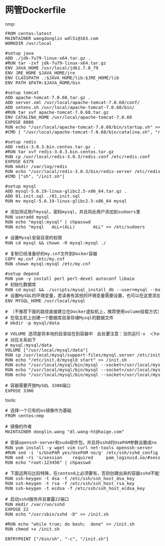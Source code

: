 # 网管Dockerfile #
nmp:  
<pre>
FROM centos:latest
MAINTAINER wangdonglin wdl5i@163.com
WORKDIR /usr/local

#setup java
ADD ./jdk-7u79-linux-x64.tar.gz . 
#RUN tar -zxf jdk-7u79-linux-x64.tar.gz 
ENV JAVA_HOME /usr/local/jdk1.7.0_79  
ENV JRE_HOME $JAVA_HOME/jre  
ENV CLASSPATH .:$JAVA_HOME/lib:$JRE_HOME/lib  
ENV PATH $PATH:$JAVA_HOME/bin

#setup tomcat
ADD apache-tomcat-7.0.68.tar.gz .
ADD server.xml /usr/local/apache-tomcat-7.0.68/conf/
ADD setenv.sh /usr/local/apache-tomcat-7.0.68/bin/
#RUN tar xvf apache-tomcat-7.0.68.tar.gz
ENV CATALINA_HOME /usr/local/apache-tomcat-7.0.68  
EXPOSE 8080  
RUN echo "/usr/local/apache-tomcat-7.0.68/bin/startup.sh" >> /init.sh
#CMD [ "/usr/local/apache-tomcat-7.0.68/bin/catalina.sh", "run" ] 

#setup redis
ADD redis-3.0.3.bin.centos.tar.gz .
#RUN tar xvf redis-3.0.3.bin.centos.tar.gz
RUN cp /usr/local/redis-3.0.3/redis.conf /etc/redis.conf
EXPOSE 6379
RUN mkdir /var/log/redis
RUN echo "/usr/local/redis-3.0.3/bin/redis-server /etc/redis.conf" >> /init.sh
#CMD ["sh", "/init.sh"]

#setup mysql
ADD mysql-5.6.19-linux-glibc2.5-x86_64.tar.gz .
ADD 01.init.sql ./01.init.sql
RUN mv mysql-5.6.19-linux-glibc2.5-x86_64 mysql

# 添加测试用户mysql，密码mysql，并且将此用户添加到sudoers里
RUN useradd mysql
RUN echo "mysql:mysql" | chpasswd
RUN echo "mysql   ALL=(ALL)       ALL" >> /etc/sudoers

# 设置Mysql安装目录的权限
RUN cd mysql && chown -R mysql:mysql ./

# 复制已经准备好的my.cnf文件到Docker容器
COPY my.cnf /etc/my.cnf
RUN chown mysql:mysql /etc/my.cnf

#setup depend
RUN yum -y install perl perl-devel autoconf libaio
# 初始化数据库
RUN cd mysql && ./scripts/mysql_install_db --user=mysql --basedir=/usr/local/mysql --datadir=/usr/local/mysql/data/
# 设置MySQL的环境变量，若读者有其他的环境变量需要设置，也可以在这里添加。
ENV MYSQL_HOME /usr/local/mysql

# （不推荐下面的路径直接建立在Docker虚拟机上，推荐使用volume挂载方式）
# 在宿主机上创建一个数据库目录存储Mysql的数据文件
# mkdir -p mysql/data

# VOLUME 选项是将本地的目录挂在到容器中　此处要注意：当你运行-v　＜hostdir>:<Containerdir> 时要确保目录内容相同否则会出现数据丢失
# 对应关系如下
# mysql:mysql/data
VOLUME ["/usr/local/mysql/data"]
RUN cp /usr/local/mysql/support-files/mysql.server /etc/init.d/mysqld
RUN echo "/etc/init.d/mysqld start" >> /init.sh
RUN echo "/usr/local/mysql/bin/mysql --socket=/usr/local/mysql/data/mysql.sock -e \"grant all privileges on *.* to 'root'@'%' identified by '48STX2X';\"" >> /init.sh
RUN echo "/usr/local/mysql/bin/mysql --socket=/usr/local/mysql/data/mysql.sock -e \"grant all privileges on *.* to 'root'@'localhost' identified by '48STX2X';\"" >> /init.sh
RUN echo "/usr/local/mysql/bin/mysql --socket=/usr/local/mysql/data/mysql.sock -uroot -p48STX2X < /usr/local/01.init.sql" >> /init.sh

# 容器需要开放MySQL 3306端口
EXPOSE 3306
</pre>

tools:
<pre>
# 选择一个已有的os镜像作为基础  
FROM centos:nmp
   
# 镜像的作者  
MAINTAINER donglin.wang "dl.wang-ht@haige.com"  
   
# 安装openssh-server和sudo软件包，并且将sshd的UsePAM参数设置成no  
RUN yum install -y wget vim curl net-tools openssh-server  
#RUN sed -i 's/UsePAM yes/UsePAM no/g' /etc/ssh/sshd_config  
RUN sed -ri 's/session    required     pam_loginuid.so/#session  required  pam_loginuid.so/g' /etc/pam.d/sshd  
RUN echo "root:123456" | chpasswd  
   
# 下面这两句比较特殊，在centos6上必须要有，否则创建出来的容器sshd不能登录  
RUN ssh-keygen -t dsa -f /etc/ssh/ssh_host_dsa_key  
RUN ssh-keygen -t rsa -f /etc/ssh/ssh_host_rsa_key  
RUN ssh-keygen -t ecdsa -f /etc/ssh/ssh_host_ecdsa_key 
 
# 启动sshd服务并且暴露22端口  
RUN mkdir /var/run/sshd  
EXPOSE 22
RUN echo "/usr/sbin/sshd -D" >> /init.sh

#RUN echo "while true; do bash;  done" >> /init.sh
RUN chmod +x /init.sh

ENTRYPOINT ["/bin/sh", "-c", "/init.sh"]

</pre>